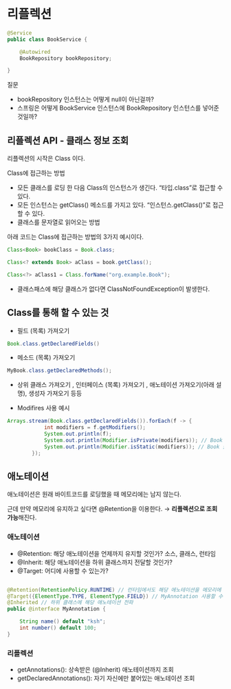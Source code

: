 # 리플렉션

```java
@Service
public class BookService {

	@Autowired
	BookRepository bookRepository;

}
```

질문

- bookRepository 인스턴스는 어떻게 null이 아닌걸까?
- 스프링은 어떻게 BookService 인스턴스에 BookRepository 인스턴스를 넣어준 것일까?

## 리플렉션 API - 클래스 정보 조회

리플렉션의 시작은 Class<T> 이다.

Class<T>에 접근하는 방법

- 모든 클래스를 로딩 한 다음 Class<T>의 인스턴스가 생긴다. “타입.class”로 접근할 수
있다.
- 모든 인스턴스는 getClass() 메소드를 가지고 있다. “인스턴스.getClass()”로 접근할 수
있다.
- 클래스를 문자열로 읽어오는 방법

아래 코드는 Class<T>에 접근하는 방법의 3가지 예시이다.

```java
Class<Book> bookClass = Book.class;

Class<? extends Book> aClass = book.getClass();

Class<?> aClass1 = Class.forName("org.example.Book");
```

- 클래스패스에 해당 클래스가 없다면 ClassNotFoundException이 발생한다.

## Class<T>를 통해 할 수 있는 것

- 필드 (목록) 가져오기

```java
Book.class.getDeclaredFields()
```

- 메소드 (목록) 가져오기

```java
MyBook.class.getDeclaredMethods();
```

- 상위 클래스 가져오기 , 인터페이스 (목록) 가져오기 , 애노테이션 가져오기(아래 설명), 생성자 가져오기 등등

- Modifires 사용 예시

```java
Arrays.stream(Book.class.getDeclaredFields()).forEach(f -> {
            int modifiers = f.getModifiers();
            System.out.println(f);
            System.out.println(Modifier.isPrivate(modifiers)); // Book 클래스 중 private 타입 가져온다.
            System.out.println(Modifier.isStatic(modifiers)); // Book 클래스 중 static 타입 가져온다.
        });
```

## 애노테이션

애노테이션은 원래 바이트코드를 로딩했을 때 메모리에는 남지 않는다. 

근데 만약 메모리에 유지하고 싶다면 @Retention을 이용한다. → **리플렉션으로 조회 가능**해진다.

### 애노테이션

- @Retention: 해당 애노테이션을 언제까지 유지할 것인가? 소스, 클래스, 런타임
- @Inherit: 해당 애노테이션을 하위 클래스까지 전달할 것인가?
- @Target: 어디에 사용할 수 있는가?

```java

@Retention(RetentionPolicy.RUNTIME) // 런타임에서도 해당 에노테이션을 메모리에 저장
@Target({ElementType.TYPE, ElementType.FIELD}) // MyAnnotation 사용할 수 았는 위치 설정 (타입하고, 필드에만 붙일 수 있음)
@Inherited // 하위 클래스에 해당 애노테이션 전파
public @interface MyAnnotation {

    String name() default "ksh";
    int number() default 100;
}
```

### 리플렉션

- getAnnotations(): 상속받은 (@Inherit) 애노테이션까지 조회
- getDeclaredAnnotations(): 자기 자신에만 붙어있는 애노테이션 조회